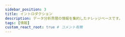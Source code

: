 ```yaml
---
sidebar_position: 3
title: イントロダクション
description: データ分析界隈の情報を集約したナレッジベースです。
tags: [情報]
custom_react_root: true # コメント有無
---
```


